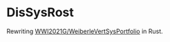 # DisSysRost
Rewriting [WWI2021G/WeiberleVertSysPortfolio](https://github.com/WWI2021G/WeiberleVertSysPortfolio) in Rust.
